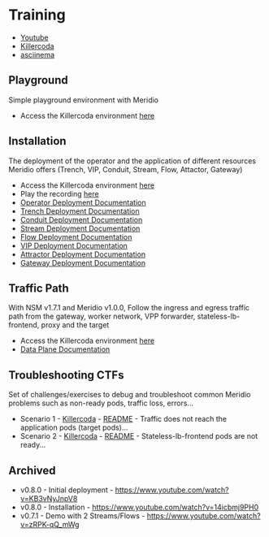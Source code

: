 # Training

* [Youtube](https://www.youtube.com/@meridio6663)
* [Killercoda](https://killercoda.com/meridio)
* [asciinema](https://asciinema.org/~LionelJouin)

## Playground

Simple playground environment with Meridio

* Access the Killercoda environment [here](https://killercoda.com/meridio/scenario/Playground)

## Installation

The deployment of the operator and the application of different resources Meridio offers (Trench, VIP, Conduit, Stream, Flow, Attactor, Gateway)

* Access the Killercoda environment [here](https://killercoda.com/meridio/scenario/Installation)
* Play the recording [here](https://asciinema.org/a/558008)
* [Operator Deployment Documentation](docs/deployment/operator#deployment)
* [Trench Deployment Documentation](docs/concepts/trench#deployment)
* [Conduit Deployment Documentation](docs/concepts/conduit#deployment)
* [Stream Deployment Documentation](docs/concepts/stream#deployment)
* [Flow Deployment Documentation](docs/concepts/flow#deployment)
* [VIP Deployment Documentation](docs/concepts/vip#deployment)
* [Attractor Deployment Documentation](docs/concepts/gateway#deployment)
* [Gateway Deployment Documentation](docs/concepts/attractor#deployment)

## Traffic Path

With NSM v1.7.1 and Meridio v1.0.0, Follow the ingress and egress traffic path from the gateway, worker network, VPP forwarder, stateless-lb-frontend, proxy and the target

* Access the Killercoda environment [here](https://killercoda.com/meridio/scenario/Traffic-Path)
* [Data Plane Documentation](docs/category/data-plane)

## Troubleshooting CTFs

Set of challenges/exercises to debug and troubleshoot common Meridio problems such as non-ready pods, traffic loss, errors...

* Scenario 1 - [Killercoda](https://killercoda.com/meridio/course/Troubleshooting/Scenario-1) - [README](/training/troubleshooting-ctf/scenario-1) - Traffic does not reach the application pods (target pods)...
* Scenario 2 - [Killercoda](https://killercoda.com/meridio/course/Troubleshooting/Scenario-2) - [README](/training/troubleshooting-ctf/scenario-2) - Stateless-lb-frontend pods are not ready...

## Archived

* v0.8.0 - Initial deployment - https://www.youtube.com/watch?v=KB3vNyJnpV8
* v0.8.0 - Installation - https://www.youtube.com/watch?v=14icbmj9PH0
* v0.7.1 - Demo with 2 Streams/Flows - https://www.youtube.com/watch?v=zRPK-qQ_mWg
